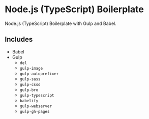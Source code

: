# Node.js (TypeScript) Boilerplate

Node.js (TypeScript) Boilerplate with Gulp and Babel.

## Includes

-   Babel
-   Gulp
    -   `del`
    -   `gulp-image`
    -   `gulp-autoprefixer`
    -   `gulp-sass`
    -   `gulp-csso`
    -   `gulp-bro`
    -   `gulp-typescript`
    -   `babelify`
    -   `gulp-webserver`
    -   `gulp-gh-pages`
